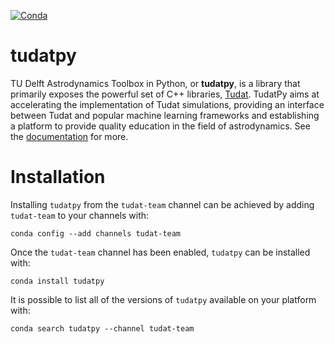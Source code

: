 
[![Conda](https://img.shields.io/conda/pn/tudat-team/tudatpy?color=orange&logo=anaconda&style=for-the-badge)](https://anaconda.org/tudat-team/tudatpy) 

# tudatpy

TU Delft Astrodynamics Toolbox in Python, or **tudatpy**, is a library that primarily exposes the powerful set of C++ 
libraries, [Tudat](https://tudat.tudelft.nl/). TudatPy aims at accelerating the implementation of Tudat simulations,
providing an interface between Tudat and popular machine learning frameworks and establishing a platform to provide 
quality education in the field of astrodynamics. See the [documentation](https://tudat-team.github.io/tudatpy/) for more.

Installation
===================

Installing `tudatpy` from the `tudat-team` channel can be achieved by adding `tudat-team` to your channels with:

```
conda config --add channels tudat-team
```

Once the `tudat-team` channel has been enabled, `tudatpy` can be installed with:

```
conda install tudatpy
```

It is possible to list all of the versions of `tudatpy` available on your platform with:

```
conda search tudatpy --channel tudat-team
```
